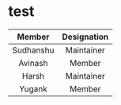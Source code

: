 # test

|    Member    | Designation |
| :----------: | :----------: |
|  Sudhanshu   |  Maintainer |
|   Avinash    |     Member |
|    Harsh     |  Maintainer |
|    Yugank    |    Member   |
